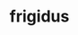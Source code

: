 ---
title: frigidus
meaning: cool
ch: five
pos: totadjective
femstem: frigid
femend: a
neutstem: frigid
neutend: um
---